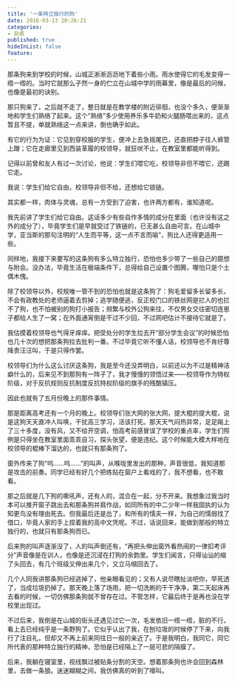```yaml
---
title: '一条特立独行的狗'
date: 2016-03-13 20:26:21
categories:
- 杂感
published: true
hideInList: false
feature: 
---
```

那条狗来到学校的时候，山城正淅淅沥沥地下着些小雨。雨水使得它的毛发变得一绺一绺的。当时它就那么孑然一身的伫立在山城中学的雨幕里，像是最后的问候，也像是最初的诀别。

那只狗来了，之后就不走了，整日就是在教学楼的附近徘徊，也没个多久，便渐渐地和学生们熟络了起来。这个“熟络”多少使用养乐多牛奶和火腿肠喂出来的，这点暂且不提，单就熟络这一点来讲，倒也确乎如此。

有它的行为为证：它见到穿校服的学生，便冲上去急摇尾巴，还直把脖子往人裤管上蹭；它在走廊里见到西装革履的校领导，就狂吠不止，在教室里都能听得到。

记得以前曾和友人有过一次讨论，他说：学生们喂它吃，校领导非但不喂它，还踢它走。

我说：学生们给它自由，校领导非但不给，还想给它锁链。

其实都一样，肉体与灵魂，总有一方受到了迫害，也许两方都有，谁知道呢。

我先前讲了学生们给它自由。这话多少有些自作多情的成分在里面（也许没有这之外的成分了），毕竟学生们是早就受过了铁链的，已无甚么自由可言。在山城中学，亚当斯的那句注明的“人生而平等，这一点不言而喻”，狗比人还得更适用一些。

同样地，我接下来要写的这条狗有多么特立独行，恐怕也多少带了一些自己的臆想与附会。没办法，毕竟生活在极端条件下，总得给自己设置个图腾，哪怕只是个土偶木傀。

除了校领导以外，校规唯一管不到的恐怕也就是这条狗了：狗毛爱留多长留多长，不会有政教处的老师逼着去剪掉；逃学随便逃，反正校门口的铁丝网是拦人的也拦不了狗，也不怕被别的狗打小报告；频繁与校外公狗来往，不仅男女交往密切连崽子都给人生了一窝；在外面通宵倒是干过不少回，不过网吧估计不接待它就是了。

我估摸着校领导也气得牙痒痒。把受处分的学生拉去开“部分学生会议”的时候恐怕也几十次的想把那条狗拉去批判一番。不过毕竟它听不懂人话，校领导也不肯纡尊降贵汪汪叫，于是只得作罢。

校领导们为什么这么讨厌这条狗，我是至今还没弄明白，以前还以为不过是精神洁癖什么的，后来见不到那狗有一阵子了，我才慢慢的领悟过来——校领导作为特权阶级，对于反抗规则反抗制度反抗特权阶级的旗手的残酷镇压。

因此也就有了五月份晚上的那件事情。

那是距离高考还有一个月的晚上。校领导们张大网的张大网，提大棍的提大棍，说是这狗天天直冲人叫唤，干扰高三学习，活该打死。那天天气闷热异常，足足飚上了三十多度，没有风，又不给开空调，怕高考前感冒误了学校的重点率，学生们照例是只得坐在教室里面乖乖自习，探头张望，便是违纪。这个时候能大模大样地在校领导的棍棒下溜达的，也就只有那条狗了。

窗外传来了狗“呜……呜……”的叫声，从喉咙里发出的那种，声音很低，我知道那是攻击的前奏。同学已经有好几个把练贴在窗户上看戏的了，我不想看，也不敢看。

那之后就是几下狗的嘶吼声，还有人的，混合在一起，分不开来。我想象过我当时本可以推开窗子跳出去和那条狗并肩作战，如同所有的中二少年一样我固执的认为知更鸟没有理由死去。但我最后还是怂了，和所有的懦夫一样，为自己的懦弱找了借口，毕竟人家的手上捏着我的高中文凭呢。不过，话说回来，能做到那般的特立独行的，也就只有那条狗而已。

后来狗的叫声逐渐没了，人的叫声倒还有，“再把头伸出窗外看热闹的一律扣考评分”声音像是在训人，也像是还沉浸在打狗的余韵里。学生们闻言，只得讪讪的缩了头回去，有几个班级又伸出来几个，又立马缩回去了。

几个人同我讲那条狗已经逃掉了，他亲眼看见的；又有人说尽瞎扯淡吧你，早死透了，当成垃圾扔掉了。那天晚上落了场雨，把一切洗刷的干干净净，第二天起床再去看的时候，一切仿佛那条狗就不曾存在过。不管怎样，它最后终于是再也没在学校里出现过。

不过后来，我倒是在山城的街头还遇见过它一次，毛发依旧一绺一绺，脏的不行，看上去已经纯乎是一条野狗了。它似乎认出了我，在刨垃圾的时候停了下来，向我行了注目礼，但却又不再上前来同往日一般的亲近了。于是我明白，我同它，同它所代表的那种特立独行的精神，恐怕是已经隔上了一层可悲的隔膜了。

后来，我躺在寝室里，视线飘过被贴条分割的天空。想着那条狗也许会回到森林里，去做一条狼。迷迷糊糊之间，我仿佛真的听到了嚎叫。
